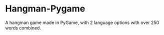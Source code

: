 # Hangman-Pygame
A hangman game made in PyGame, with 2 language options with over 250 words combined.
